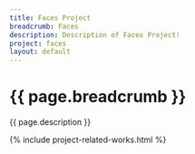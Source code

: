 ```yaml
---
title: Faces Project
breadcrumb: Faces 
description: Description of Faces Project!
project: faces
layout: default
---
```

# {{ page.breadcrumb }}

{{ page.description }}

{% include project-related-works.html %}
